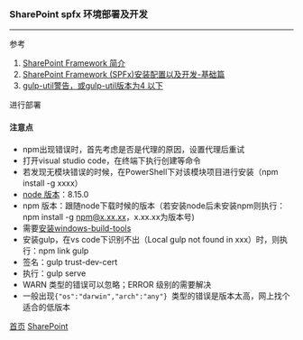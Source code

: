
### SharePoint spfx 环境部署及开发
--------
参考
1. [SharePoint Framework 简介](https://github.com/chenxizhang/office365dev/blob/master/docs/sharepointframework.md)
2. [SharePoint Framework (SPFx)安装配置以及开发-基础篇](https://www.cnblogs.com/love007/archive/2017/01/11/6274884.html)
3. [gulp-util警告，或gulp-util版本为4 以下](https://blog.csdn.net/yyzzhc999/article/details/80095873)

进行部署

#### 注意点
* npm出现错误时，首先考虑是否是代理的原因，设置代理后重试
* 打开visual studio code，在终端下执行创建等命令
* 若发现无模块错误的时候，在PowerShell下对该模块项目进行安装（npm install -g xxxx）
* [node 版本](https://nodejs.org/en/download/releases/)：8.15.0
* npm 版本：跟随node下载时候的版本（若安装node后未安装npm则执行：npm install -g npm@x.xx.xx，x.xx.xx为版本号)
* 需要[安装windows-build-tools](https://www.npmjs.com/package/windows-build-tools/v/2.0.0)
* 安装gulp，在vs code下识别不出（Local gulp not found in xxx）时，则执行：npm link gulp
* 签名：gulp trust-dev-cert
* 执行：gulp serve 
* WARN 类型的错误可以忽略；ERROR 级别的需要解决
* 一般出现`{"os":"darwin","arch":"any"} `类型的错误是版本太高，网上找个适合的低版本


  
  
  
[首页](../../../README.md)  [SharePoint](../SharePoint.md)
